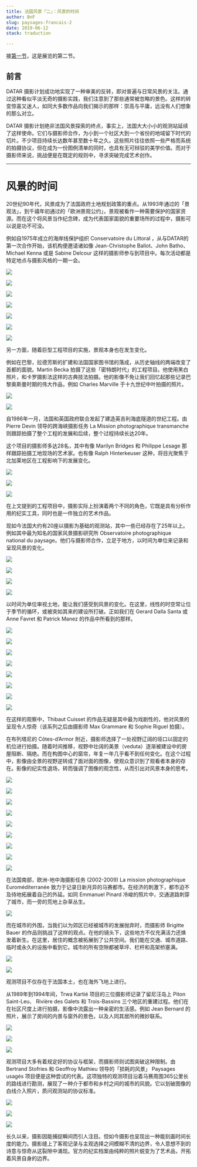 ```yaml
---
title: 法国风景「二」：风景的时间
author: BnF
slug: paysages-francais-2
date: 2019-06-12
stack: traduction

---
```


接[第一节](../traductions/paysages-francais-1)，这是展览的第二节。

## 前言

DATAR 摄影计划成功地实现了一种审美的反转，即对普遍与日常风景的关注。通过这种看似平淡无奇的摄影实践，我们注意到了那些通常被忽略的景色。这样的转变惊喜又迷人，如同大多数作品向我们揭示的那样：崇高与平庸，远没有人们想象的那么对立。

DATAR 摄影计划绝非法国风景探索的终点，事实上，法国大大小小的观测站延续了这样使命。它们与摄影师合作，为小到一个社区大到一个省份的地域留下时代的切片。不少项目持续长达数年甚至数十年之久。这些照片往往依照一些严格而系统的拍摄协议，但在成为一份图例清单的同时，也具有无可辩驳的美学价值。而对于摄影师来说，挑战便是在既定的规则中，寻求突破完成艺术创作。



* * *



# 风景的时间

20世纪90年代，风景成为了法国政府土地规划政策的重点。从1993年通过的「景观法」，到千禧年初通过的「欧洲景观公约」，景观被看作一种需要保护的国家资源。而在这个将风景当作纪念碑，成为代表国家面貌的重要场所的过程中，摄影可以说是功不可没。

例如自1975年成立的海岸线保护组织 Conservatoire du Littoral ，从与DATAR的第一次合作开始，该机构便邀请诸如像 Jean-Christophe Ballot、John Batho、Michael Kenna 或是 Sabine Delcour 这样的摄影师参与到项目中。每次活动都是特定地点与摄影风格的一期一会。



![](https://img9.doubanio.com/view/note/l/public/p72465944.jpg)





![](https://img9.doubanio.com/view/note/l/public/p72465949.jpg)





![](https://img9.doubanio.com/view/note/l/public/p72465996.jpg)





![](https://img9.doubanio.com/view/note/l/public/p72465985.jpg)





![](https://img9.doubanio.com/view/note/l/public/p72465999.jpg)





![](https://img9.doubanio.com/view/note/l/public/p72466004.jpg)





![](https://img9.doubanio.com/view/note/l/public/p72466038.jpg)



另一方面，随着巨型工程项目的实施，景观本身也在发生变化。

例如在巴黎，拉德芳斯的扩建和法国国家图书馆的落成，从历史轴线的两端改变了首都的面貌。Martin Becka 拍摄了这些「密特朗时代」的工程项目。他使用黑白照片，和卡罗摄影法这样的古典技法拍摄。他的影像不免让我们回忆起那些记录巴黎奥斯曼时期的伟大作品，例如 Charles Marville 于十九世纪中叶拍摄的照片。



![](https://img9.doubanio.com/view/note/l/public/p72466081.jpg)





![](https://img9.doubanio.com/view/note/l/public/p72466212.jpg)



自1986年一月，法国和英国政府联合发起了建造英吉利海底隧道的世纪工程。由 Pierre Devin 领导的跨海峡摄影任务 La Mission photographique transmanche则跟踪拍摄了整个工程的发展和后续，整个过程持续长达20年。

这个项目的摄影师多达28名，其中有像 Marilyn Bridges 和 Philippe Lesage 那样跟踪拍摄工地现场的艺术家。也有像 Ralph Hinterkeuser 这种，将目光聚焦于北加莱地区在工程影响下的发展变化。



![](https://img9.doubanio.com/view/note/l/public/p72466167.jpg)





![](https://img9.doubanio.com/view/note/l/public/p72466286.jpg)





![](https://img9.doubanio.com/view/note/l/public/p72466273.jpg)



在上文提到的工程项目中，摄影实际上扮演着两个不同的角色，它既是具有分析作用的纪实工具，同时也是一件独立的艺术作品。

现如今法国大约有20座以摄影为基础的观测站，其中一些已经存在了25年以上。例如其中最为知名的国家风景摄影研究所 Observatoire photographique national du paysage。他们与摄影师合作，立足于地方，以时间为单位来记录和呈现风景的变化。



![](https://img9.doubanio.com/view/note/l/public/p72466310.jpg)





![](https://img9.doubanio.com/view/note/l/public/p72466312.jpg)





![](https://img9.doubanio.com/view/note/l/public/p72466388.jpg)





![](https://img9.doubanio.com/view/note/l/public/p72466387.jpg)



以时间为单位审视土地，能让我们感受到风景的变化。在这里，线性的时空常让位于季节的循环，或被突如其来的建设所打破。正如我们在 Gerard Dalla Santa 或 Anne Favret 和 Patrick Manez 的作品中所看到的那样。



![](https://img9.doubanio.com/view/note/l/public/p72466516.jpg)





![](https://img9.doubanio.com/view/note/l/public/p72466515.jpg)





![](https://img9.doubanio.com/view/note/l/public/p72466638.jpg)





![](https://img9.doubanio.com/view/note/l/public/p72466667.jpg)





![](https://img9.doubanio.com/view/note/l/public/p72466753.jpg)





![](https://img9.doubanio.com/view/note/l/public/p72466756.jpg)





![](https://img9.doubanio.com/view/note/l/public/p72466798.jpg)





![](https://img9.doubanio.com/view/note/l/public/p72466789.jpg)



在这样的观察中，Thibaut Cuisset 的作品无疑是其中最为戏剧性的，他对风景的呈现令人惊奇（该系列之后由摄影师 Max Grammare 和 Sophie Riguel 拍摄）。

在布列塔尼的 Côtes-d’Armor 附近，摄影师选择了一处视野辽阔的垭口以固定的机位进行拍摄。随着时间推移，视野中壮阔的美景（veduta）逐渐被建设中的房屋阻断、隔绝。而在构图中心的窗帘，年复一年几乎看不到任何变化。在这个过程中，影像由全景的视野逆转成了面对面的图像，使观众意识到了观看者本身的存在。影像的纪实性退场，转而强调了图像的观念性，从而引出对风景本身的思考。



![](https://img9.doubanio.com/view/note/l/public/p72466848.jpg)





![](https://img9.doubanio.com/view/note/l/public/p72466835.jpg)





![](https://img9.doubanio.com/view/note/l/public/p72466920.jpg)





![](https://img9.doubanio.com/view/note/l/public/p72466914.jpg)





![](https://img9.doubanio.com/view/note/l/public/p72467000.jpg)





![](https://img9.doubanio.com/view/note/l/public/p72466989.jpg)





![](https://img9.doubanio.com/view/note/l/public/p72467111.jpg)





![](https://img9.doubanio.com/view/note/l/public/p72467136.jpg)





![](https://img9.doubanio.com/view/note/l/public/p72467373.jpg)



在法国南部，欧洲-地中海摄影任务 (2002-2009) La mission photographique Euroméditerranée 致力于记录日新月异的马赛都市。在经济的刺激下，都市迫不及待地拓展着自己的外延。如同 Emmanuel Pinard 冷峻的照片中，交通道路刺穿了城市，而一旁的荒地上杂草丛生。



![](https://img9.doubanio.com/view/note/l/public/p72467589.jpg)



而在城市的外围，当我们以为郊区已经被城市的发展抛弃时，而摄影师 Brigitte Bauer 的作品则挑战了这样的观点。在他的镜头下，这些地方不仅充满活力还焕发着新生。在这里，居住的概念被拓展到了公共空间。我们能在交通、城市道路、临时或永久的设施中看到它。城市的所有空隙都被草坪、栏杆和高架桥塞满。



![](https://img9.doubanio.com/view/note/l/public/p72467337.jpg)





![](https://img9.doubanio.com/view/note/l/public/p72467498.jpg)



观测项目不仅存在于法国本土，也在海外飞地上进行。

从1989年到1994年间，Trwa Kartié 项目的三位摄影师记录了留尼汪岛上 Piton Saint-Leu、 Rivière des Galets 和 Trois-Bassins 三个地区的重建过程。他们在在社区尺度上进行拍摄，影像中流露出一种亲密的生活感。例如 Jean Bernard 的照片，展示了房间的内景与窗外的景色，以及人同其居所的微妙联系。



![](https://img9.doubanio.com/view/note/l/public/p72468201.jpg)





![](https://img9.doubanio.com/view/note/l/public/p72468411.jpg)





![](https://img9.doubanio.com/view/note/l/public/p72468390.jpg)



观测项目大多有着规定好的协议与框架，而摄影师则试图突破这种限制。由 Bertrand Stofries 和 Geoffroy Mathieu 领导的「损耗的风景」 Paysages usagés 项目便是这种尝试的代表。这项独特的观测项目沿着马赛周围365公里长的路线进行勘测，展现了一种介于都市和乡村之间的城市的风貌。它以划破图像的白线介入照片，质问观测站的协议标准。



![](https://img9.doubanio.com/view/note/l/public/p72467886.jpg)





![](https://img9.doubanio.com/view/note/l/public/p72467929.jpg)





![](https://img9.doubanio.com/view/note/l/public/p72468272.jpg)



长久以来，摄影因能捕捉瞬间而引人注目。但如今摄影也呈现出一种能刻画时间长度的能力。摄影缝上了客观记录与主观选择之间模糊不清的边界，令人意想不到的诗意与惊奇从这裂隙中涌现。官方的纪实档案由纯粹的照片蜕变为了艺术品，开拓着风景自身的边界。